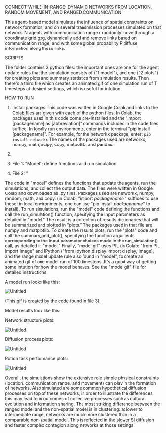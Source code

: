 CONNECT-WHILE-IN-RANGE: DYNAMIC NETWORKS FROM LOCATION, RANDOM MOVEMENT, AND RANGED COMMUNICATION

This agent-based model simulates the influence of spatial constraints on network formation, and on several transmission processes simulated on that network. 
N agents with communication range r randomly move through a coordinate grid gxg, dynamically add and remove links based on communication range, 
and with some global probability P diffuse information along these links.

SCRIPTS

The folder contains 3 python files: the important ones are one for the agent update rules that the simulation consists of ("1.model"), and one ("2.plots") for creating plots and summary statistics from simulation results. Then there's a third file which creates an animated gif of one simulation run of T timesteps at desired settings, which is useful for intution. 

HOW TO RUN

1. Install packages
This code was written in Google Colab and links to the Colab files are given with each of the python files. In Colab, the packages used in this code come pre-installed and the "import [packagename] as [abbreviation]" commands included in the code files suffice. In locally run environments, enter in the terminal "pip install [packagename]". For example, for the networkx package, enter:
   ```pip install networkx```
The names of the packages used are networkx, numpy, math, scipy, copy, matpotlib, and pandas.

2. 

3. File 1: "Model": define functions and run simulation.

4. File 2: "
   


The code in "model" defines the functions that update the agents, run the simulations, and collect the output data. The files were written in Google Colab and downloaded as .py files.
Packages used are networkx, numpy, random, math, and copy. (in Colab, "import *packagename* " suffices to use these; in local environments, one can use "pip install *packagename*" to install). 
To run simulations, run the "model" code defining the functions and call the run_simulation() function, specifying the input parameters as detailed in "model." The result is a collection 
of results dictionaries that will be summarized and plotted in "plots." The packages used in that file are numpy and matplotlib. To create the results plots, run the "plots" code and call the 
summary_and_plot(), specifying the function arguments corresponding to the input parameter choices made in the run_simulation() call, as detailed in "model." Finally, "model gif" uses PIL (in Colab:
"from PIL import Image" and IPython ("from Ipython.display import display, Image), and the range model update rule also found in "model", to create an animated gif of one model run of 100 timesteps.
It's a good way of getting some intution for how the model behaves. See the "model gif" file for detailed instructions.

A model run looks like this: 

![Untitled](https://github.com/niekkerssies/Range-model/assets/125357452/58f68008-731e-461e-80d7-394cbb75dc0a)

(This gif is created by the code found in file 3). 

Model results look like this: 

Network structure plots:

![Untitled](https://github.com/niekkerssies/Range-model/assets/125357452/79c1d933-5417-48cd-9dad-2524cf6e2327)

Diffusion process plots:

![Untitled](https://github.com/niekkerssies/Range-model/assets/125357452/b03135dc-f129-4d94-a158-31bfae792ea0)

Potion task performance plots:

![Untitled](https://github.com/niekkerssies/Range-model/assets/125357452/3aa87b21-db99-4d5e-a0d0-a90c31c1c010)

Overall, the simulations show the extensive role simple physical constraints (location, communication range, and movement) can play in the formation of networks. Also simulated are some common hypothetical diffusion processes on top of these networks, in order to illustrate the differences this may lead to in outcomes of collective processes such as cultural evolution and information sharing. The most striking difference between the ranged model and the non-spatial model is in clustering: at lower to intermediate range, networks are much more clustered than in a comparable non-spatial model. This is reflected in the slower SI diffusion and faster complex contagion along networks at those settings. 






